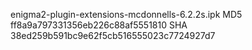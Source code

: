 enigma2-plugin-extensions-mcdonnells-6.2.2s.ipk
MD5 ff8a9a797331356eb226c88af5551810
SHA 38ed259b591bc9e62f5cb516555023c7724927d7

